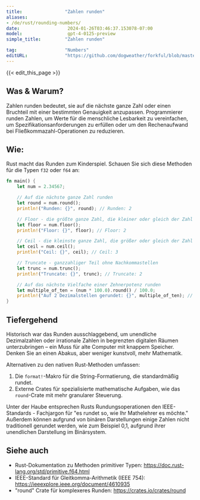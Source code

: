 ```yaml
---
title:                "Zahlen runden"
aliases:
- /de/rust/rounding-numbers/
date:                  2024-01-26T03:46:37.153078-07:00
model:                 gpt-4-0125-preview
simple_title:         "Zahlen runden"

tag:                  "Numbers"
editURL:              "https://github.com/dogweather/forkful/blob/master/content/de/rust/rounding-numbers.md"
---
```


{{< edit_this_page >}}

## Was & Warum?
Zahlen runden bedeutet, sie auf die nächste ganze Zahl oder einen Bruchteil mit einer bestimmten Genauigkeit anzupassen. Programmierer runden Zahlen, um Werte für die menschliche Lesbarkeit zu vereinfachen, um Spezifikationsanforderungen zu erfüllen oder um den Rechenaufwand bei Fließkommazahl-Operationen zu reduzieren.

## Wie:
Rust macht das Runden zum Kinderspiel. Schauen Sie sich diese Methoden für die Typen `f32` oder `f64` an:

```rust
fn main() {
    let num = 2.34567;

    // Auf die nächste ganze Zahl runden
    let round = num.round();
    println!("Runden: {}", round); // Runden: 2

    // Floor - die größte ganze Zahl, die kleiner oder gleich der Zahl ist
    let floor = num.floor();
    println!("Floor: {}", floor); // Floor: 2

    // Ceil - die kleinste ganze Zahl, die größer oder gleich der Zahl ist
    let ceil = num.ceil();
    println!("Ceil: {}", ceil); // Ceil: 3

    // Truncate - ganzzahliger Teil ohne Nachkommastellen
    let trunc = num.trunc();
    println!("Truncate: {}", trunc); // Truncate: 2

    // Auf das nächste Vielfache einer Zehnerpotenz runden
    let multiple_of_ten = (num * 100.0).round() / 100.0;
    println!("Auf 2 Dezimalstellen gerundet: {}", multiple_of_ten); // Auf 2 Dezimalstellen gerundet: 2.35
}
```

## Tiefergehend
Historisch war das Runden ausschlaggebend, um unendliche Dezimalzahlen oder irrationale Zahlen in begrenzten digitalen Räumen unterzubringen – ein Muss für alte Computer mit knappem Speicher. Denken Sie an einen Abakus, aber weniger kunstvoll, mehr Mathematik.

Alternativen zu den nativen Rust-Methoden umfassen:
1. Die `format!`-Makro für die String-Formatierung, die standardmäßig rundet.
2. Externe Crates für spezialisierte mathematische Aufgaben, wie das `round`-Crate mit mehr granularer Steuerung.

Unter der Haube entsprechen Rusts Rundungsoperationen den IEEE-Standards - Fachjargon für "es rundet so, wie Ihr Mathelehrer es möchte." Außerdem können aufgrund von binären Darstellungen einige Zahlen nicht traditionell gerundet werden, wie zum Beispiel 0,1, aufgrund ihrer unendlichen Darstellung im Binärsystem.

## Siehe auch
- Rust-Dokumentation zu Methoden primitiver Typen: https://doc.rust-lang.org/std/primitive.f64.html
- IEEE-Standard für Gleitkomma-Arithmetik (IEEE 754): https://ieeexplore.ieee.org/document/4610935
- "round" Crate für komplexeres Runden: https://crates.io/crates/round
